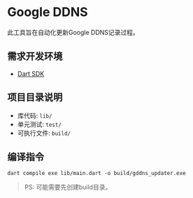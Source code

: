 # Google DDNS

此工具旨在自动化更新Google DDNS记录过程。

## 需求开发环境

* [Dart SDK](https://dart.dev/get-dart)

## 项目目录说明

* 库代码: `lib/`
* 单元测试: `test/`
* 可执行文件: `build/`

## 编译指令

```shell
dart compile exe lib/main.dart -o build/gddns_updater.exe
```

> PS: 可能需要先创建build目录。